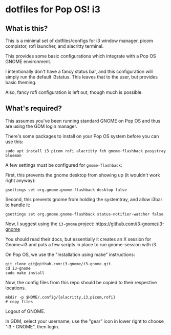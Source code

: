 # dotfiles for Pop OS! i3

## What is this?

This is a minimal set of dotfiles/configs for i3 window manager, picom compistor,
rofi launcher, and alacritty terminal.

This provides some basic configurations which integrate with a Pop OS GNOME environment.

I intentionally don't have a fancy status bar, and this configuration will simply run the default i3status. 
This leaves that to the user, but provides basic theming.

Also, fancy rofi configuration is left out, though much is possible.


## What's required?

This assumes you've been running standard GNOME on Pop OS and thus are using the GDM login manager.

There's some packages to install on your Pop OS system before you can use this:

`sudo apt install i3 picom rofi alacritty feh gnome-flashback pasystray blueman`


A few settings must be configured for `gnome-flashback`:

First, this prevents the gnome desktop from showing up (it wouldn't work right anyway):

`gsettings set org.gnome.gnome-flashback desktop false`

Second, this prevents gnome from holding the systemtray, and allow i3bar to handle it:

`gsettings set org.gnome.gnome-flashback status-notifier-watcher false`


Now, I suggest using the `i3-gnome` project: https://github.com/i3-gnome/i3-gnome

You should read their docs, but essentially it creates an X session for Gnome+i3 and
puts a few scripts in place to run gnome-session with i3.

On Pop OS, we use the "Installation using make" instructions:

```
git clone git@github.com:i3-gnome/i3-gnome.git.
cd i3-gnome
sudo make install
```

Now, the config files from this repo should be copied to their respective locations.

```
mkdir -p $HOME/.config/{alacritty,i3,picom,rofi}
# copy files
```

Logout of GNOME.

In GDM, select your username, use the "gear" icon in lower right to choose "i3 - GNOME", then login.
